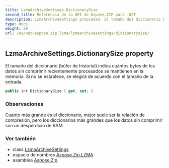 ```yaml
---
title: LzmaArchiveSettings.DictionarySize
second_title: Referencia de la API de Aspose.ZIP para .NET
description: LzmaArchiveSettings propiedad. El tamaño del diccionario búfer de historial indica cuántos bytes de los datos sin comprimir recientemente procesados se mantienen en la memoria. Si no se establece se elegirá de acuerdo con el tamaño de la entrada.
type: docs
weight: 20
url: /es/net/aspose.zip.lzma/lzmaarchivesettings/dictionarysize/
---
```

## LzmaArchiveSettings.DictionarySize property

El tamaño del diccionario (búfer de historial) indica cuántos bytes de los datos sin comprimir recientemente procesados se mantienen en la memoria. Si no se establece, se elegirá de acuerdo con el tamaño de la entrada.

```csharp
public int DictionarySize { get; set; }
```

### Observaciones

Cuanto más grande es el diccionario, mejor suele ser la relación de compresión, pero los diccionarios más grandes que los datos sin comprimir son un desperdicio de RAM.

### Ver también

* class [LzmaArchiveSettings](../)
* espacio de nombres [Aspose.Zip.LZMA](../../lzmaarchivesettings/)
* asamblea [Aspose.Zip](../../../)


